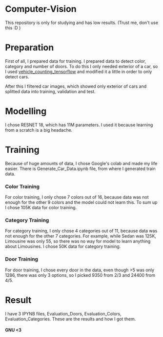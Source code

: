 # Computer-Vision
This repository is only for studying and has low results. (Trust me, don't use this :D )

# Preparation
First of all, I prepared data for training. I prepared data to detect color, category and number of doors. To do this I only needed exterior of a car, so I used [vehicle_counting_tensorflow](https://github.com/ahmetozlu/vehicle_counting_tensorflow) and  modified it a little in order to only detect cars.

After this I filtered car images, which showed only exterior of cars and splitted data into training, validation and test.

# Modelling
I chose RESNET 18, which has 11M parameters. I used it because learning from a scratch is a big headache.

# Training
Because of huge amounts of data, I chose Google's colab and made my life easier. There is Generate_Car_Data.ipynb file, from where I generated train data.

### Color Training
For color training, I only chose 7 colors out of 16, because data was not enough for the other 9 colors and the model could not learn this. To sum up I chose 105K data for color training.
### Category Training
For category training, I only chose 4 categories out of 11, because data was not enough for the other 7 categories. For example, while Sedan was 125K, Limousine was only 55, so there was no way for model to learn anything about Limousines. I chose 50K data for category training. 

### Door Training
For door training, I chose every door in the data, even though >5 was only 1286, there was only 3 options, so I picked 9350 from 2/3 and 24400 from 4/5.

# Result
I have 3 IPYNB files, Evaluation_Doors, Evaluation_Colors, Evaluation_Categories. These are the results and how I got them.

#### GNU <3
